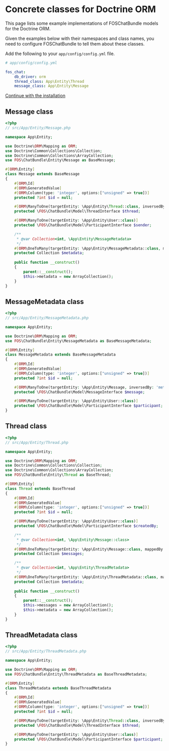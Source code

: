 Concrete classes for Doctrine ORM
=================================

This page lists some example implementations of FOSChatBundle models for the Doctrine
ORM.

Given the examples below with their namespaces and class names, you need to configure
FOSChatBundle to tell them about these classes.

Add the following to your `app/config/config.yml` file.

```yaml
# app/config/config.yml

fos_chat:
    db_driver: orm
    thread_class: App\Entity\Thread
    message_class: App\Entity\Message
```

[Continue with the installation][]

Message class
-------------

```php
<?php
// src/App/Entity/Message.php

namespace App\Entity;

use Doctrine\ORM\Mapping as ORM;
use Doctrine\Common\Collections\Collection;
use Doctrine\Common\Collections\ArrayCollection;
use FOS\ChatBundle\Entity\Message as BaseMessage;

#[ORM\Entity]
class Message extends BaseMessage
{
    #[ORM\Id]
    #[ORM\GeneratedValue]
    #[ORM\Column(type: 'integer', options:["unsigned" => true])]
    protected ?int $id = null;

    #[ORM\ManyToOne(targetEntity: \App\Entity\Thread::class, inversedBy: 'messages')]
    protected \FOS\ChatBundle\Model\ThreadInterface $thread;

    #[ORM\ManyToOne(targetEntity: \App\Entity\User::class)]
    protected \FOS\ChatBundle\Model\ParticipantInterface $sender;

    /**
     * @var Collection<int, \App\Entity\MessageMetadata>
     */
    #[ORM\OneToMany(targetEntity: \App\Entity\MessageMetadata::class, mappedBy: 'message', cascade: ['all'])]
    protected Collection $metadata;
    
    public function __construct()
    {
        parent::__construct();
        $this->metadata = new ArrayCollection();
    }
}
```

MessageMetadata class
---------------------

```php
<?php
// src/App/Entity/MessageMetadata.php

namespace App\Entity;

use Doctrine\ORM\Mapping as ORM;
use FOS\ChatBundle\Entity\MessageMetadata as BaseMessageMetadata;

#[ORM\Entity]
class MessageMetadata extends BaseMessageMetadata
{
    #[ORM\Id]
    #[ORM\GeneratedValue]
    #[ORM\Column(type: 'integer', options:["unsigned" => true])]
    protected ?int $id = null;

    #[ORM\ManyToOne(targetEntity: \App\Entity\Message, inversedBy: 'metadata')]
    protected \FOS\ChatBundle\Model\MessageInterface $message;

    #[ORM\ManyToOne(targetEntity: \App\Entity\User::class)]
    protected \FOS\ChatBundle\Model\ParticipantInterface $participant;
}
```

Thread class
------------

```php
<?php
// src/App/Entity/Thread.php

namespace App\Entity;

use Doctrine\ORM\Mapping as ORM;
use Doctrine\Common\Collections\Collection;
use Doctrine\Common\Collections\ArrayCollection;
use FOS\ChatBundle\Entity\Thread as BaseThread;

#[ORM\Entity]
class Thread extends BaseThread
{
    #[ORM\Id]
    #[ORM\GeneratedValue]
    #[ORM\Column(type: 'integer', options:["unsigned" => true])]
    protected ?int $id = null;

    #[ORM\ManyToOne(targetEntity: \App\Entity\User::class)]
    protected \FOS\ChatBundle\Model\ParticipantInterface $createdBy;

    /**
     * @var Collection<int, \App\Entity\Message::class>
     */
    #[ORM\OneToMany(targetEntity: \App\Entity\Message::class, mappedBy: 'thread')]
    protected Collection $messages;

    /**
     * @var Collection<int, \App\Entity\ThreadMetadata>
     */
    #[ORM\OneToMany(targetEntity: \App\Entity\ThreadMetadata::class, mappedBy: 'thread', cascade: ['all'])]
    protected Collection $metadata;
    
    public function __construct()
    {
        parent::__construct();
        $this->messages = new ArrayCollection();
        $this->metadata = new ArrayCollection();
    }
}
```

ThreadMetadata class
--------------------

```php
<?php
// src/App/Entity/ThreadMetadata.php

namespace App\Entity;

use Doctrine\ORM\Mapping as ORM;
use FOS\ChatBundle\Entity\ThreadMetadata as BaseThreadMetadata;

#[ORM\Entity]
class ThreadMetadata extends BaseThreadMetadata
{
    #[ORM\Id]
    #[ORM\GeneratedValue]
    #[ORM\Column(type: 'integer', options:["unsigned" => true])]
    protected ?int $id = null;

    #[ORM\ManyToOne(targetEntity: \App\Entity\Thread::class, inversedBy: 'metadata')]
    protected \FOS\ChatBundle\Model\ThreadInterface $thread;

    #[ORM\ManyToOne(targetEntity: \App\Entity\User::class)]
    protected \FOS\ChatBundle\Model\ParticipantInterface $participant;
}
```

[Continue with the installation]: 01-installation.md

